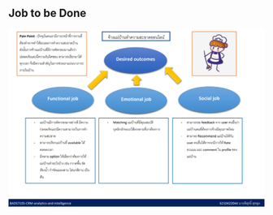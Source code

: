 ## Job to be Done
![alt text](https://github.com/PisutSukpool/BADS7105-CRM-analytics-and-intelligence/blob/main/Homework%2002/Job_to_be_Done.png?raw=true)
